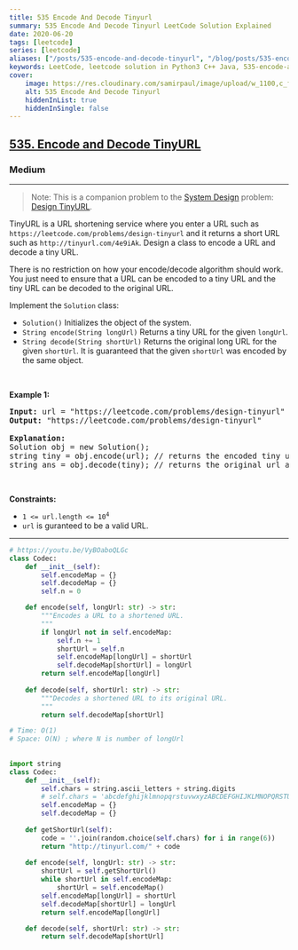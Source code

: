 ```yaml
---
title: 535 Encode And Decode Tinyurl
summary: 535 Encode And Decode Tinyurl LeetCode Solution Explained
date: 2020-06-20
tags: [leetcode]
series: [leetcode]
aliases: ["/posts/535-encode-and-decode-tinyurl", "/blog/posts/535-encode-and-decode-tinyurl", "/535-encode-and-decode-tinyurl"]
keywords: LeetCode, leetcode solution in Python3 C++ Java, 535-encode-and-decode-tinyurl solution
cover:
    image: https://res.cloudinary.com/samirpaul/image/upload/w_1100,c_fit,co_rgb:FFFFFF,l_text:Arial_70_bold:535 Encode And Decode Tinyurl/problem-solving.webp
    alt: 535 Encode And Decode Tinyurl
    hiddenInList: true
    hiddenInSingle: false
---
```



<h2><a href="https://leetcode.com/problems/encode-and-decode-tinyurl/">535. Encode and Decode TinyURL</a></h2><h3>Medium</h3><hr><div><blockquote>Note: This is a companion problem to the <a href="https://leetcode.com/discuss/interview-question/system-design/" target="_blank">System Design</a> problem: <a href="https://leetcode.com/discuss/interview-question/124658/Design-a-URL-Shortener-(-TinyURL-)-System/" target="_blank">Design TinyURL</a>.</blockquote>

<p>TinyURL is a URL shortening service where you enter a URL such as <code>https://leetcode.com/problems/design-tinyurl</code> and it returns a short URL such as <code>http://tinyurl.com/4e9iAk</code>. Design a class to encode a URL and decode a tiny URL.</p>

<p>There is no restriction on how your encode/decode algorithm should work. You just need to ensure that a URL can be encoded to a tiny URL and the tiny URL can be decoded to the original URL.</p>

<p>Implement the <code>Solution</code> class:</p>

<ul>
	<li><code>Solution()</code> Initializes the object of the system.</li>
	<li><code>String encode(String longUrl)</code> Returns a tiny URL for the given <code>longUrl</code>.</li>
	<li><code>String decode(String shortUrl)</code> Returns the original long URL for the given <code>shortUrl</code>. It is guaranteed that the given <code>shortUrl</code> was encoded by the same object.</li>
</ul>

<p>&nbsp;</p>
<p><strong>Example 1:</strong></p>

<pre><strong>Input:</strong> url = "https://leetcode.com/problems/design-tinyurl"
<strong>Output:</strong> "https://leetcode.com/problems/design-tinyurl"

<strong>Explanation:</strong>
Solution obj = new Solution();
string tiny = obj.encode(url); // returns the encoded tiny url.
string ans = obj.decode(tiny); // returns the original url after deconding it.
</pre>

<p>&nbsp;</p>
<p><strong>Constraints:</strong></p>

<ul>
	<li><code>1 &lt;= url.length &lt;= 10<sup>4</sup></code></li>
	<li><code>url</code> is guranteed to be a valid URL.</li>
</ul>
</div>

---




```python
# https://youtu.be/VyBOaboQLGc
class Codec:
    def __init__(self):
        self.encodeMap = {}
        self.decodeMap = {}
        self.n = 0

    def encode(self, longUrl: str) -> str:
        """Encodes a URL to a shortened URL.
        """
        if longUrl not in self.encodeMap:
            self.n += 1
            shortUrl = self.n
            self.encodeMap[longUrl] = shortUrl
            self.decodeMap[shortUrl] = longUrl
        return self.encodeMap[longUrl]
        
    def decode(self, shortUrl: str) -> str:
        """Decodes a shortened URL to its original URL.
        """
        return self.decodeMap[shortUrl]

# Time: O(1)
# Space: O(N) ; where N is number of longUrl
    
    
import string
class Codec:
    def __init__(self):
        self.chars = string.ascii_letters + string.digits
        # self.chars = 'abcdefghijklmnopqrstuvwxyzABCDEFGHIJKLMNOPQRSTUVWXYZ0123456789'
        self.encodeMap = {}
        self.decodeMap = {}
    
    def getShortUrl(self):
        code = ''.join(random.choice(self.chars) for i in range(6))
        return "http://tinyurl.com/" + code
        
    def encode(self, longUrl: str) -> str:
        shortUrl = self.getShortUrl()
        while shortUrl in self.encodeMap:
            shortUrl = self.encodeMap()
        self.encodeMap[longUrl] = shortUrl
        self.decodeMap[shortUrl] = longUrl
        return self.encodeMap[longUrl]

    def decode(self, shortUrl: str) -> str:
        return self.decodeMap[shortUrl]
    
    

    
```
